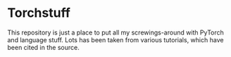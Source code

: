 # Torchstuff

This repository is just a place to put all my screwings-around with PyTorch and language stuff. Lots has been taken from
various tutorials, which have been cited in the source.

